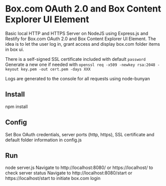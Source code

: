 # Box.com OAuth 2.0 and Box Content Explorer UI Element
Basic local HTTP and HTTPS Server on NodeJS using Express.js and Restify for Box.com OAuth 2.0 and Box Content Explorer UI Element.
The idea is to let the user log in, grant access and display box.com folder items in box ui.

There is a self-signed SSL certificate included with default `password`
Generate a new one if needed with `openssl req -x509 -newkey rsa:2048 -keyout key.pem -out cert.pem -days XXX`

Logs are generated to the console for all requests using node-bunyan

## Install
npm install

## Config
Set Box OAuth credentials, server ports (http, https), SSL certificate and default folder information in config.js

## Run
node server.js
Navigate to http://localhost:8080/ or https://localhost/ to check server status
Navigate to http://localhost:8080/start or https://localhost/start to initiate box.com login
